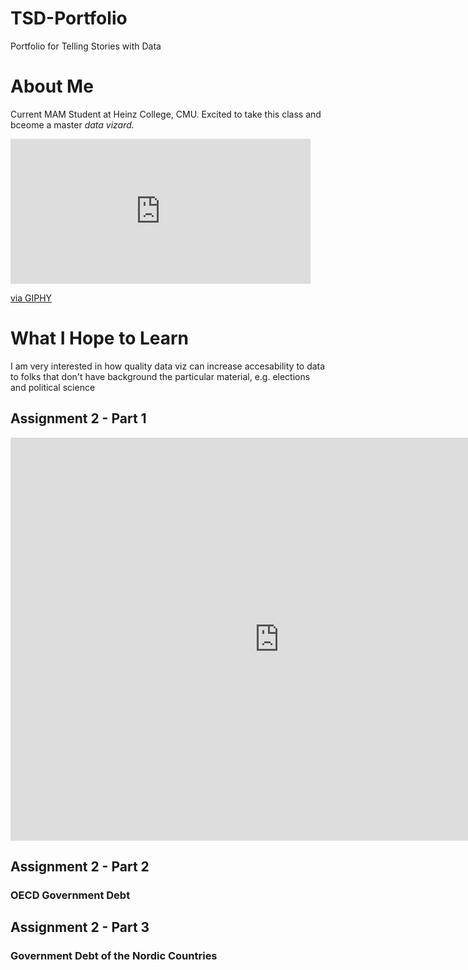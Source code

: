 # TSD-Portfolio
Portfolio for Telling Stories with Data

# About Me
Current MAM Student at Heinz College, CMU. Excited to take this class and bceome a master _data vizard._ 
<iframe src="https://giphy.com/embed/OUwzqE4ZOk5Bm" width="480" height="232" frameBorder="0" class="giphy-embed" allowFullScreen></iframe><p><a href="https://giphy.com/gifs/harry-potter-hp-hermione-granger-OUwzqE4ZOk5Bm">via GIPHY</a></p>

# What I Hope to Learn 
I am very interested in how quality data viz can increase accesability to data to folks that don't have background the particular material, e.g. elections and political science 


<h2>Assignment 2 - Part 1</h2> 
<iframe src="https://data.oecd.org/chart/6Sli" width="860" height="645" style="border: 0" mozallowfullscreen="true" webkitallowfullscreen="true" allowfullscreen="true"><a href="https://data.oecd.org/chart/6Sli" target="_blank">OECD Chart: General government debt, Total, % of GDP, Annual, 2021</a></iframe>

<h2>Assignment 2 - Part 2</h2>
<h3>OECD Government Debt</h3>
<div class="flourish-embed flourish-chart" data-src="visualisation/11728137"><script src="https://public.flourish.studio/resources/embed.js"></script></div>

<h2>Assignment 2 - Part 3</h2>
<h3>Government Debt of the Nordic Countries</h3>
<div class="flourish-embed flourish-chart" data-src="visualisation/11729308"><script src="https://public.flourish.studio/resources/embed.js"></script></div>
